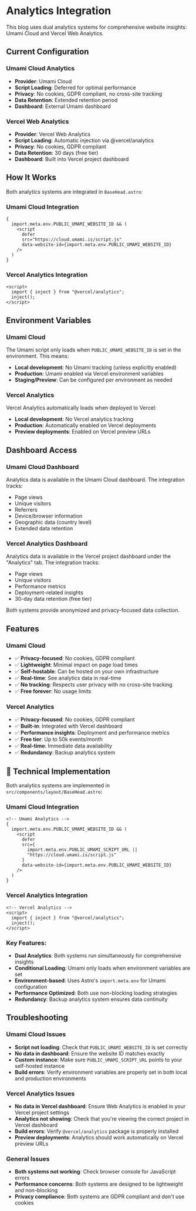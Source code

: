 # Analytics Integration

This blog uses dual analytics systems for comprehensive website insights: Umami Cloud and Vercel Web Analytics.

## Current Configuration

### Umami Cloud Analytics
- **Provider**: Umami Cloud
- **Script Loading**: Deferred for optimal performance
- **Privacy**: No cookies, GDPR compliant, no cross-site tracking
- **Data Retention**: Extended retention period
- **Dashboard**: External Umami dashboard

### Vercel Web Analytics
- **Provider**: Vercel Web Analytics
- **Script Loading**: Automatic injection via @vercel/analytics
- **Privacy**: No cookies, GDPR compliant
- **Data Retention**: 30 days (free tier)
- **Dashboard**: Built into Vercel project dashboard

## How It Works

Both analytics systems are integrated in `BaseHead.astro`:

### Umami Cloud Integration
```astro
{
  import.meta.env.PUBLIC_UMAMI_WEBSITE_ID && (
    <script
      defer
      src="https://cloud.umami.is/script.js"
      data-website-id={import.meta.env.PUBLIC_UMAMI_WEBSITE_ID}
    />
  )
}
```

### Vercel Analytics Integration
```astro
<script>
  import { inject } from "@vercel/analytics";
  inject();
</script>
```

## Environment Variables

### Umami Cloud
The Umami script only loads when `PUBLIC_UMAMI_WEBSITE_ID` is set in the environment. This means:
- **Local development**: No Umami tracking (unless explicitly enabled)
- **Production**: Umami enabled via Vercel environment variables
- **Staging/Preview**: Can be configured per environment as needed

### Vercel Analytics
Vercel Analytics automatically loads when deployed to Vercel:
- **Local development**: No Vercel analytics tracking
- **Production**: Automatically enabled on Vercel deployments
- **Preview deployments**: Enabled on Vercel preview URLs

## Dashboard Access

### Umami Cloud Dashboard
Analytics data is available in the Umami Cloud dashboard. The integration tracks:
- Page views
- Unique visitors
- Referrers
- Device/browser information
- Geographic data (country level)
- Extended data retention

### Vercel Analytics Dashboard
Analytics data is available in the Vercel project dashboard under the "Analytics" tab. The integration tracks:
- Page views
- Unique visitors
- Performance metrics
- Deployment-related insights
- 30-day data retention (free tier)

Both systems provide anonymized and privacy-focused data collection.

## Features

### Umami Cloud
- ✅ **Privacy-focused**: No cookies, GDPR compliant
- ✅ **Lightweight**: Minimal impact on page load times
- ✅ **Self-hostable**: Can be hosted on your own infrastructure
- ✅ **Real-time**: See analytics data in real-time
- ✅ **No tracking**: Respects user privacy with no cross-site tracking
- ✅ **Free forever**: No usage limits

### Vercel Analytics
- ✅ **Privacy-focused**: No cookies, GDPR compliant
- ✅ **Built-in**: Integrated with Vercel dashboard
- ✅ **Performance insights**: Deployment and performance metrics
- ✅ **Free tier**: Up to 50k events/month
- ✅ **Real-time**: Immediate data availability
- ✅ **Redundancy**: Backup analytics system

## 🔧 Technical Implementation

Both analytics systems are implemented in `src/components/layout/BaseHead.astro`:

### Umami Cloud Integration
```astro
<!-- Umami Analytics -->
{
  import.meta.env.PUBLIC_UMAMI_WEBSITE_ID && (
    <script
      defer
      src={
        import.meta.env.PUBLIC_UMAMI_SCRIPT_URL ||
        "https://cloud.umami.is/script.js"
      }
      data-website-id={import.meta.env.PUBLIC_UMAMI_WEBSITE_ID}
    />
  )
}
```

### Vercel Analytics Integration
```astro
<!-- Vercel Analytics -->
<script>
  import { inject } from "@vercel/analytics";
  inject();
</script>
```

### Key Features:
- **Dual Analytics**: Both systems run simultaneously for comprehensive insights
- **Conditional Loading**: Umami only loads when environment variables are set
- **Environment-based**: Uses Astro's `import.meta.env` for Umami configuration
- **Performance Optimized**: Both use non-blocking loading strategies
- **Redundancy**: Backup analytics system ensures data continuity

## Troubleshooting

### Umami Cloud Issues
- **Script not loading**: Check that `PUBLIC_UMAMI_WEBSITE_ID` is set correctly
- **No data in dashboard**: Ensure the website ID matches exactly
- **Custom instance**: Make sure `PUBLIC_UMAMI_SCRIPT_URL` points to your self-hosted instance
- **Build errors**: Verify environment variables are properly set in both local and production environments

### Vercel Analytics Issues
- **No data in Vercel dashboard**: Ensure Web Analytics is enabled in your Vercel project settings
- **Analytics not showing**: Check that you're viewing the correct project in Vercel dashboard
- **Build errors**: Verify `@vercel/analytics` package is properly installed
- **Preview deployments**: Analytics should work automatically on Vercel preview URLs

### General Issues
- **Both systems not working**: Check browser console for JavaScript errors
- **Performance concerns**: Both systems are designed to be lightweight and non-blocking
- **Privacy compliance**: Both systems are GDPR compliant and don't use cookies
